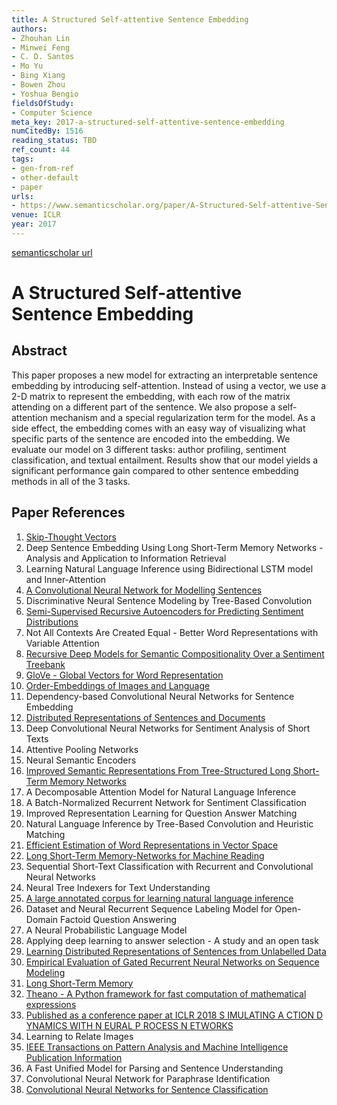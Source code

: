 ```yaml
---
title: A Structured Self-attentive Sentence Embedding
authors:
- Zhouhan Lin
- Minwei Feng
- C. D. Santos
- Mo Yu
- Bing Xiang
- Bowen Zhou
- Yoshua Bengio
fieldsOfStudy:
- Computer Science
meta_key: 2017-a-structured-self-attentive-sentence-embedding
numCitedBy: 1516
reading_status: TBD
ref_count: 44
tags:
- gen-from-ref
- other-default
- paper
urls:
- https://www.semanticscholar.org/paper/A-Structured-Self-attentive-Sentence-Embedding-Lin-Feng/204a4a70428f3938d2c538a4d74c7ae0416306d8?sort=total-citations
venue: ICLR
year: 2017
---
```


[semanticscholar url](https://www.semanticscholar.org/paper/A-Structured-Self-attentive-Sentence-Embedding-Lin-Feng/204a4a70428f3938d2c538a4d74c7ae0416306d8?sort=total-citations)

# A Structured Self-attentive Sentence Embedding

## Abstract

This paper proposes a new model for extracting an interpretable sentence embedding by introducing self-attention. Instead of using a vector, we use a 2-D matrix to represent the embedding, with each row of the matrix attending on a different part of the sentence. We also propose a self-attention mechanism and a special regularization term for the model. As a side effect, the embedding comes with an easy way of visualizing what specific parts of the sentence are encoded into the embedding. We evaluate our model on 3 different tasks: author profiling, sentiment classification, and textual entailment. Results show that our model yields a significant performance gain compared to other sentence embedding methods in all of the 3 tasks.

## Paper References

1. [Skip-Thought Vectors](2015-skip-thought-vectors.md)
2. Deep Sentence Embedding Using Long Short-Term Memory Networks - Analysis and Application to Information Retrieval
3. Learning Natural Language Inference using Bidirectional LSTM model and Inner-Attention
4. [A Convolutional Neural Network for Modelling Sentences](2014-a-convolutional-neural-network-for-modelling-sentences.md)
5. Discriminative Neural Sentence Modeling by Tree-Based Convolution
6. [Semi-Supervised Recursive Autoencoders for Predicting Sentiment Distributions](2011-semi-supervised-recursive-autoencoders-for-predicting-sentiment-distributions.md)
7. Not All Contexts Are Created Equal - Better Word Representations with Variable Attention
8. [Recursive Deep Models for Semantic Compositionality Over a Sentiment Treebank](2013-recursive-deep-models-for-semantic-compositionality-over-a-sentiment-treebank.md)
9. [GloVe - Global Vectors for Word Representation](2014-glove-global-vectors-for-word-representation.md)
10. [Order-Embeddings of Images and Language](2016-order-embeddings-of-images-and-language.md)
11. Dependency-based Convolutional Neural Networks for Sentence Embedding
12. [Distributed Representations of Sentences and Documents](2014-distributed-representations-of-sentences-and-documents.md)
13. Deep Convolutional Neural Networks for Sentiment Analysis of Short Texts
14. Attentive Pooling Networks
15. Neural Semantic Encoders
16. [Improved Semantic Representations From Tree-Structured Long Short-Term Memory Networks](2015-improved-semantic-representations-from-tree-structured-long-short-term-memory-networks.md)
17. A Decomposable Attention Model for Natural Language Inference
18. A Batch-Normalized Recurrent Network for Sentiment Classification
19. Improved Representation Learning for Question Answer Matching
20. Natural Language Inference by Tree-Based Convolution and Heuristic Matching
21. [Efficient Estimation of Word Representations in Vector Space](2013-efficient-estimation-of-word-representations-in-vector-space.md)
22. [Long Short-Term Memory-Networks for Machine Reading](2016-long-short-term-memory-networks-for-machine-reading.md)
23. Sequential Short-Text Classification with Recurrent and Convolutional Neural Networks
24. Neural Tree Indexers for Text Understanding
25. [A large annotated corpus for learning natural language inference](2015-a-large-annotated-corpus-for-learning-natural-language-inference.md)
26. Dataset and Neural Recurrent Sequence Labeling Model for Open-Domain Factoid Question Answering
27. A Neural Probabilistic Language Model
28. Applying deep learning to answer selection - A study and an open task
29. [Learning Distributed Representations of Sentences from Unlabelled Data](2016-learning-distributed-representations-of-sentences-from-unlabelled-data.md)
30. [Empirical Evaluation of Gated Recurrent Neural Networks on Sequence Modeling](2014-empirical-evaluation-of-gated-recurrent-neural-networks-on-sequence-modeling.md)
31. [Long Short-Term Memory](1997-long-short-term-memory.md)
32. [Theano - A Python framework for fast computation of mathematical expressions](2016-theano-a-python-framework-for-fast-computation-of-mathematical-expressions.md)
33. [Published as a conference paper at ICLR 2018 S IMULATING A CTION D YNAMICS WITH N EURAL P ROCESS N ETWORKS](2018-published-as-a-conference-paper-at-iclr-2018-s-imulating-a-ction-d-ynamics-with-n-eural-p-rocess-n-etworks.md)
34. Learning to Relate Images
35. [IEEE Transactions on Pattern Analysis and Machine Intelligence Publication Information](2022-ieee-transactions-on-pattern-analysis-and-machine-intelligence-publication-information.md)
36. A Fast Unified Model for Parsing and Sentence Understanding
37. Convolutional Neural Network for Paraphrase Identification
38. [Convolutional Neural Networks for Sentence Classification](2014-convolutional-neural-networks-for-sentence-classification.md)
